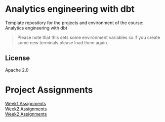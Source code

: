 # Analytics engineering with dbt

Template repository for the projects and environment of the course: Analytics engineering with dbt

> Please note that this sets some environment variables so if you create some new terminals please load them again.

## License

Apache 2.0


# Project Assignments
[Week1 Assignments](./greenery/week1.md)<br>
[Week2 Assignments](./greenery/week2.md)<br>
[Week2 Assignments](./greenery/week3.md)